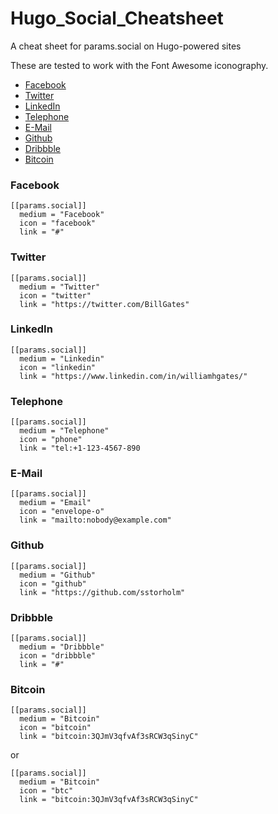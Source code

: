 # Hugo_Social_Cheatsheet
A cheat sheet for params.social on Hugo-powered sites

These are tested to work with the Font Awesome iconography.

- [Facebook](#facebook)
- [Twitter](#twitter)
- [LinkedIn](#linkedin)
- [Telephone](#telephone)
- [E-Mail](#e-mail)
- [Github](#github)
- [Dribbble](#dribbble)
- [Bitcoin](#bitcoin)

### Facebook
```
[[params.social]]
  medium = "Facebook"
  icon = "facebook"
  link = "#"
```
### Twitter
```
[[params.social]]
  medium = "Twitter"
  icon = "twitter"
  link = "https://twitter.com/BillGates"
```
### LinkedIn
```
[[params.social]]
  medium = "Linkedin"
  icon = "linkedin"
  link = "https://www.linkedin.com/in/williamhgates/"  
```
### Telephone
```
[[params.social]]
  medium = "Telephone"
  icon = "phone"
  link = "tel:+1-123-4567-890
```
### E-Mail
```
[[params.social]]
  medium = "Email"
  icon = "envelope-o"
  link = "mailto:nobody@example.com"
```
### Github
```
[[params.social]]
  medium = "Github"
  icon = "github"
  link = "https://github.com/sstorholm"
```
### Dribbble
```
[[params.social]]
  medium = "Dribbble"
  icon = "dribbble"
  link = "#"
```

### Bitcoin
```
[[params.social]]
  medium = "Bitcoin"
  icon = "bitcoin"
  link = "bitcoin:3QJmV3qfvAf3sRCW3qSinyC"
```
or
```
[[params.social]]
  medium = "Bitcoin"
  icon = "btc"
  link = "bitcoin:3QJmV3qfvAf3sRCW3qSinyC"
```



